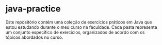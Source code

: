 # java-practice
Este repositório contém uma coleção de exercícios práticos em Java que estou estudando durante o meu curso na faculdade. Cada pasta representa um conjunto específico de exercícios, organizados de acordo com os tópicos abordados no curso.
